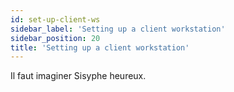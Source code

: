 ```yaml
---
id: set-up-client-ws
sidebar_label: 'Setting up a client workstation'
sidebar_position: 20
title: 'Setting up a client workstation'
---
```


Il faut imaginer Sisyphe heureux.
